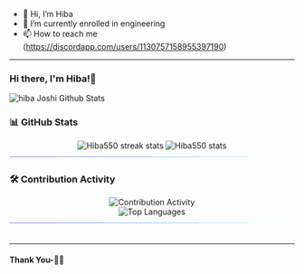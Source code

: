 - 👋 Hi, I’m Hiba
- 🌱 I’m currently enrolled in engineering
- 📫 How to reach me (https://discordapp.com/users/1130757158955397190)

************

### Hi there, I'm Hiba!👋


![hiba Joshi Github Stats](https://github-readme-stats.vercel.app/api?username=Hiba550&show_icons=true&title_color=fff&icon_color=79ff97&text_color=9f9f9f&bg_color=151515)
### 📊 GitHub Stats

<div align="center">
    <img width="400" height="200" src="https://github-readme-streak-stats.herokuapp.com/?user=HIba550&count_private=true&theme=react&border_radius=10&background=1F2937&stroke=000000&ring=10B981&fire=F59E0B&currStreakLabel=E5E7EB&sideNums=10B981&currStreakNum=3B82F6&dates=9CA3AF&sideLabels=F3F4F6" alt="Hiba550 streak stats"/>
    <img width="400" height="200" src="https://github-readme-stats.vercel.app/api?username=Hiba550&count_private=true&show_icons=true&theme=react&border_radius=10&background=1F2937&icon_color=3B82F6&title_color=10B981&text_color=9CA3AF" alt="Hiba550 stats"/>
</div>

<img src="https://github.com/c2-tlhah/c2-tlhah/blob/main/2nd%20arrow.gif">

### 🛠️ Contribution Activity

<div align="center">
    <img width="1000" height="200" src="https://github-profile-summary-cards.vercel.app/api/cards/profile-details?username=Hiba550&theme=vue&background=1F2937" alt="Contribution Activity"/>
    <br/>
    <img width="400" height="200" src="https://github-readme-stats.vercel.app/api/top-langs?username=Hiba550&show_icons=true&locale=en&layout=compact&theme=react&border_radius=10&background=1F2937&title_color=10B981&text_color=9CA3AF" alt="Top Languages"/>
</div>

<img src="https://github.com/c2-tlhah/c2-tlhah/blob/main/2nd%20arrow.gif">
<br />

<br />

***********************************

#### Thank You-🙏🏼

